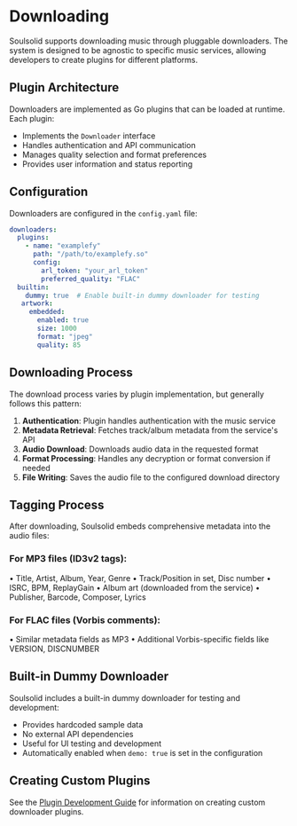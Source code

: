 # Downloading

Soulsolid supports downloading music through pluggable downloaders. The system is designed to be agnostic to specific music services, allowing developers to create plugins for different platforms.

## Plugin Architecture

Downloaders are implemented as Go plugins that can be loaded at runtime. Each plugin:

- Implements the `Downloader` interface
- Handles authentication and API communication
- Manages quality selection and format preferences
- Provides user information and status reporting

## Configuration

Downloaders are configured in the `config.yaml` file:

```yaml
downloaders:
  plugins:
    - name: "examplefy"
      path: "/path/to/examplefy.so"
      config:
        arl_token: "your_arl_token"
        preferred_quality: "FLAC"
  builtin:
    dummy: true  # Enable built-in dummy downloader for testing
   artwork:
     embedded:
       enabled: true
       size: 1000
       format: "jpeg"
       quality: 85
```

## Downloading Process

The download process varies by plugin implementation, but generally follows this pattern:

1. **Authentication**: Plugin handles authentication with the music service
2. **Metadata Retrieval**: Fetches track/album metadata from the service's API
3. **Audio Download**: Downloads audio data in the requested format
4. **Format Processing**: Handles any decryption or format conversion if needed
5. **File Writing**: Saves the audio file to the configured download directory

## Tagging Process

After downloading, Soulsolid embeds comprehensive metadata into the audio files:

### For MP3 files (ID3v2 tags):

• Title, Artist, Album, Year, Genre
• Track/Position in set, Disc number
• ISRC, BPM, ReplayGain
• Album art (downloaded from the service)
• Publisher, Barcode, Composer, Lyrics

### For FLAC files (Vorbis comments):

• Similar metadata fields as MP3
• Additional Vorbis-specific fields like VERSION, DISCNUMBER

## Built-in Dummy Downloader

Soulsolid includes a built-in dummy downloader for testing and development:

- Provides hardcoded sample data
- No external API dependencies
- Useful for UI testing and development
- Automatically enabled when `demo: true` is set in the configuration

## Creating Custom Plugins

See the [Plugin Development Guide](plugins.md) for information on creating custom downloader plugins.
